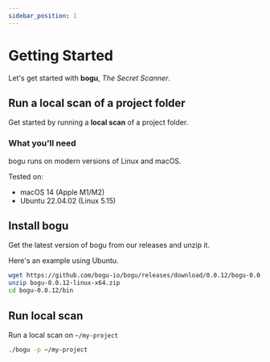 ```yaml
---
sidebar_position: 1
---
```


# Getting Started

Let's get started with **bogu**, _The Secret Scanner_.

## Run a local scan of a project folder

Get started by running a **local scan** of a project folder.

### What you'll need

bogu runs on modern versions of Linux and macOS.

Tested on:

- macOS 14 (Apple M1/M2)
- Ubuntu 22.04.02 (Linux 5.15)

## Install bogu

Get the latest version of bogu from our releases and unzip it.

Here's an example using Ubuntu.

```bash
wget https://github.com/bogu-io/bogu/releases/download/0.0.12/bogu-0.0.12-linux-x64.zip
unzip bogu-0.0.12-linux-x64.zip
cd bogu-0.0.12/bin
```

## Run local scan

Run a local scan on `~/my-project`

```bash
./bogu -p ~/my-project
```
